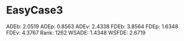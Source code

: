 # EasyCase3

ADEb: 2.0519
ADEp: 0.8563
ADEv: 2.4338
FDEb: 3.8564
FDEp: 1.6348
FDEv: 4.3767
Rank: 1262
WSADE: 1.4348
WSFDE: 2.6719